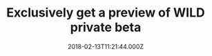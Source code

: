 ---
campaign-uuid: "c-38126421-32ec-42b5-b043-a647c038b4f3"
type: "Offer"
category: "Technology"
date: "2018-02-13T11:21:44.000Z"
end-date: "2018-05-31T23:59:00.000Z"
disable-form: false
is_promoted: false
has_entry_page: false
title: "Exclusively get a preview of WILD private beta"
competition-description: "If you are the kind of person who likes to exercise and\
  \ feel great about yourself. You need to get a exclusive preview of WILD private\
  \ beta. \r\n\r\n<br/>WILD is a London-based startup within the latest Entrepreneur\
  \ First cohort. Their mission is to make people act on their bodies. WILD will track\
  \ your activities to help you train more efficiently and avoid injuries. To enjoy\
  \ the glow of good health, you must exercise. \r\n\r\n<br/>Click on the link and\
  \ get involved to enjoy a exclusive preview of WILD private beta."
banner-img: "https://assets.expresslyapp.com/asset-12bf5a47-5a23-4fa1-b06e-25d34b7c9f52.jpg"
logo-left-href: "http://www.wildnow.co"
logo-left-image: "https://assets.expresslyapp.com/59ca0c1f-d4d8-42ec-bb87-2faddf771131-thumb.png"
logo-left-title: "WILD"
has-winner: false
---